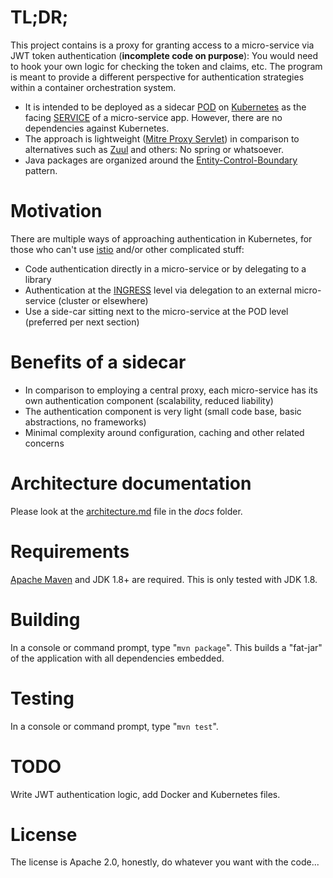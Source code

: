 # TL;DR;

This project contains is a proxy for granting access to a micro-service via JWT token authentication (**incomplete code on purpose**): You would need to hook your own logic for checking the token and claims, etc. The program is meant to provide a different perspective for authentication strategies within a container orchestration system.

- It is intended to be deployed as a sidecar [POD]() on [Kubernetes]() as the facing [SERVICE](https://kubernetes.io/docs/concepts/services-networking/service/) of a micro-service app. However, there are no dependencies against Kubernetes.
- The approach is lightweight ([Mitre Proxy Servlet](https://github.com/mitre/HTTP-Proxy-Servlet)) in comparison to alternatives such as [Zuul](https://github.com/Netflix/zuul) and others: No spring or whatsoever.
- Java packages are organized around the [Entity-Control-Boundary](http://www.cs.sjsu.edu/faculty/pearce/modules/patterns/enterprise/ecb/ecb.htm) pattern.

# Motivation

There are multiple ways of approaching authentication in Kubernetes, for those who can't use [istio](https://istio.io/) and/or other complicated stuff:

- Code authentication directly in a micro-service or by delegating to a library
- Authentication at the [INGRESS](https://kubernetes.io/docs/concepts/services-networking/ingress/) level via delegation to an external micro-service (cluster or elsewhere)
- Use a side-car sitting next to the micro-service at the POD level (preferred per next section)

# Benefits of a sidecar

- In comparison to employing a central proxy, each micro-service has its own authentication component (scalability, reduced liability)
- The authentication component is very light (small code base, basic abstractions, no frameworks)
- Minimal complexity around configuration, caching and other related concerns

# Architecture documentation

Please look at the [architecture.md](docs/architecture.md) file in the *docs* folder.

# Requirements

[Apache Maven](https://maven.apache.org/) and JDK 1.8+ are required. This is only tested with JDK 1.8.

# Building

In a console or command prompt, type "`mvn package`". This builds a "fat-jar" of the application with all dependencies embedded.

# Testing

In a console or command prompt, type "`mvn test`".

# TODO

Write JWT authentication logic, add Docker and Kubernetes files.

# License

The license is Apache 2.0, honestly, do whatever you want with the code...
